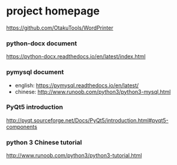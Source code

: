 # project homepage

https://github.com/OtakuTools/WordPrinter



### python-docx document

https://python-docx.readthedocs.io/en/latest/index.html



### pymysql document

-   english: https://pymysql.readthedocs.io/en/latest/
-   chinese: http://www.runoob.com/python3/python3-mysql.html



### PyQt5 introduction

http://pyqt.sourceforge.net/Docs/PyQt5/introduction.html#pyqt5-components



### python 3 Chinese tutorial

http://www.runoob.com/python3/python3-tutorial.html